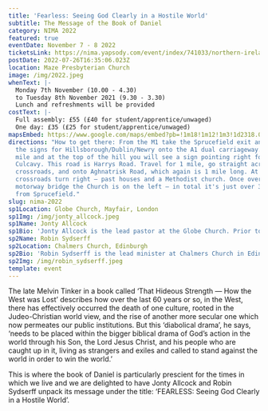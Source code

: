 ```yaml
---
title: 'Fearless: Seeing God Clearly in a Hostile World'
subtitle: The Message of the Book of Daniel
category: NIMA 2022
featured: true
eventDate: November 7 - 8 2022
ticketsLink: https://nima.yapsody.com/event/index/741033/northern-ireland-ministry-assembly-2022
postDate: 2022-07-26T16:35:06.023Z
location: Maze Presbyterian Church
image: /img/2022.jpeg
whenText: |-
  Monday 7th November (10.00 - 4.30)
  to Tuesday 8th November 2021 (9.30 - 3.30)
  Lunch and refreshments will be provided
costText: |-
  Full assembly: £55 (£40 for student/apprentice/unwaged)
  One day: £35 (£25 for student/apprentice/unwaged)
mapsEmbed: https://www.google.com/maps/embed?pb=!1m18!1m12!1m3!1d2318.0010047523247!2d-6.117361399999999!3d54.480564099999995!2m3!1f0!2f0!3f0!3m2!1i1024!2i768!4f13.1!3m3!1m2!1s0x486103191e37a8d1%3A0x2af07ebaec4c8898!2sMaze%20Presbyterian%20Church!5e0!3m2!1sen!2suk!4v1628795706431!5m2!1sen!2suk
directions: "How to get there: From the M1 take the Sprucefield exit and follow
  the signs for Hillsborough/Dublin/Newry onto the A1 dual carriageway. After 1
  mile and at the top of the hill you will see a sign pointing right for
  Culcavy. This road is Harrys Road. Travel for 1 mile, go straight across the
  crossroads, and onto Aghnatrisk Road, which again is 1 mile long. At this
  crossroads turn right – past houses and a Methodist church. Once over the
  motorway bridge the Church is on the left – in total it's just over 3 miles
  from Sprucefield."
slug: nima-2022
sp1Location: Globe Church, Mayfair, London
sp1Img: /img/jonty_allcock.jpeg
sp1Name: Jonty Allcock
sp1Bio: 'Jonty Allcock is the lead pastor at the Globe Church. Prior to coming to central London he was involved for fourteen years in a church plant in Enfield, serving for seven years as pastor before moving to central London in 2015 to plant the Globe Church in Mayfair.'
sp2Name: Robin Sydserff
sp2Location: Chalmers Church, Edinburgh
sp2Bio: 'Robin Sydserff is the lead minister at Chalmers Church in Edinburgh. His key responsibilities include preaching, leadership of the Elders and staff team, strategy and pastoral care. Prior to coming to Edinburgh in 2009, Robin spent four years as Director of Ministry at The Proclamation Trust in London.'
sp2Img: /img/robin_sydserff.jpeg
template: event
---
```


The late Melvin Tinker in a book called ‘That Hideous Strength — How the West was Lost’ describes how over the last 60 years or so, in the West, there has effectively occurred the death of one culture, rooted in the Judeo-Christian world view, and the rise of another more secular one which now permeates our public institutions. But this ‘diabolical drama’, he says, ‘needs to be placed within the bigger biblical drama of God’s action in the world through his Son, the Lord Jesus Christ, and his people who are caught up in it, living as strangers and exiles and called to stand against the world in order to win the world.’

This is where the book of Daniel is particularly prescient for the times in which we live and we are delighted to have Jonty Allcock and Robin Sydserff unpack its message under the title: ‘FEARLESS: Seeing God Clearly in a Hostile World’.
